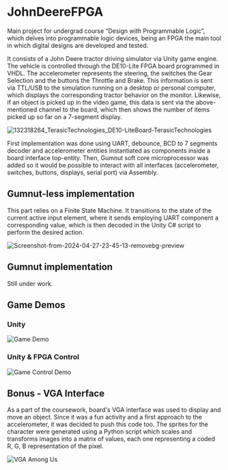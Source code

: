 # JohnDeereFPGA

Main project for undergrad course “Design with Programmable Logic”, which delves into programmable logic devices, being an FPGA the main tool in which digital designs are developed and tested.

It consists of a John Deere tractor driving simulator via Unity game engine. The vehicle is controlled through the DE10-Lite FPGA board programmed in VHDL. The accelerometer represents the steering, the switches the Gear Selection and the buttons the Throttle and Brake. This information is sent via TTL/USB to the simulation running on a desktop or personal computer, which displays the corresponding tractor behavior on the monitor. Likewise, if an object is picked up in the video game, this data is sent via the above-mentioned channel to the board, which then shows the number of items picked up so far on a 7-segment display.

![132318264_TerasicTechnologies_DE10-LiteBoard-TerasicTechnologies](https://github.com/fectec/JohnDeereFPGA/assets/127822858/c16ad87a-b44f-4f33-8b6f-cad34f7cb0b8)

First implementation was done using UART, debounce, BCD to 7 segments decoder and accelerometer entities instantiated as components inside a board interface top-entity. Then, Gumnut soft core microprocessor was added so it would be possible to interact with all interfaces (accelerometer, switches, buttons, displays, serial port) via Assembly.

## Gumnut-less implementation

This part relies on a Finite State Machine. It transitions to the state of the current active input element, where it sends employing UART component a corresponding value, which is then decoded in the Unity C# script to perform the desired action.

![Screenshot-from-2024-04-27-23-45-13-removebg-preview](https://github.com/fectec/JohnDeereFPGA/assets/127822858/c63962ac-0404-47f9-9ca1-4f194da40d04)

## Gumnut implementation

Still under work.

## Game Demos

### Unity

![Game Demo](https://github.com/fectec/JohnDeereFPGA/assets/127822858/4d428feb-667c-4045-84e7-b67829407e78)

### Unity & FPGA Control

![Game Control Demo](https://github.com/fectec/JohnDeereFPGA/assets/127822858/9b6ddda6-4450-4c8e-9779-ef3de581840a)

## Bonus - VGA Interface

As a part of the coursework, board's VGA interface was used to display and move an object. Since it was a fun activity and a first approach to the accelerometer, it was decided to push this code too. The sprites for the character were generated using a Python script which scales and transforms images into a matrix of values, each one representing a coded R, G, B representation of the pixel.

![VGA Among Us](https://github.com/fectec/JohnDeereFPGA/assets/127822858/a2bd6ac9-bb7d-48b2-89cb-583ef9889255)
